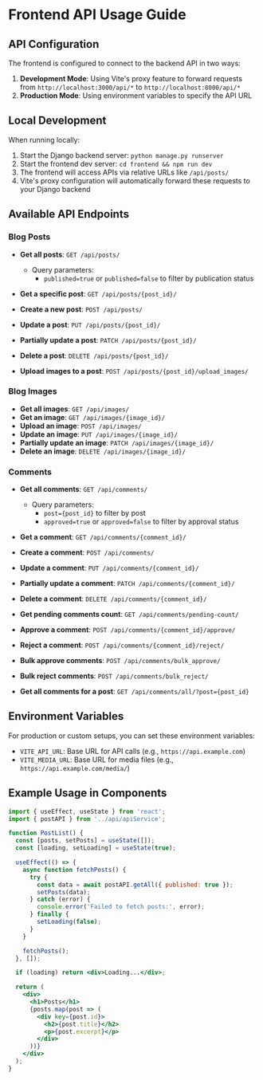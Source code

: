 # Frontend API Usage Guide

## API Configuration

The frontend is configured to connect to the backend API in two ways:

1. **Development Mode**: Using Vite's proxy feature to forward requests from `http://localhost:3000/api/*` to `http://localhost:8000/api/*`
2. **Production Mode**: Using environment variables to specify the API URL

## Local Development

When running locally:

1. Start the Django backend server: `python manage.py runserver`
2. Start the frontend dev server: `cd frontend && npm run dev`
3. The frontend will access APIs via relative URLs like `/api/posts/`
4. Vite's proxy configuration will automatically forward these requests to your Django backend

## Available API Endpoints

### Blog Posts

- **Get all posts**: `GET /api/posts/`
  - Query parameters:
    - `published=true` or `published=false` to filter by publication status

- **Get a specific post**: `GET /api/posts/{post_id}/`
- **Create a new post**: `POST /api/posts/`
- **Update a post**: `PUT /api/posts/{post_id}/`
- **Partially update a post**: `PATCH /api/posts/{post_id}/`
- **Delete a post**: `DELETE /api/posts/{post_id}/`
- **Upload images to a post**: `POST /api/posts/{post_id}/upload_images/`

### Blog Images

- **Get all images**: `GET /api/images/`
- **Get an image**: `GET /api/images/{image_id}/`
- **Upload an image**: `POST /api/images/`
- **Update an image**: `PUT /api/images/{image_id}/`
- **Partially update an image**: `PATCH /api/images/{image_id}/`
- **Delete an image**: `DELETE /api/images/{image_id}/`

### Comments

- **Get all comments**: `GET /api/comments/`
  - Query parameters:
    - `post={post_id}` to filter by post
    - `approved=true` or `approved=false` to filter by approval status

- **Get a comment**: `GET /api/comments/{comment_id}/`
- **Create a comment**: `POST /api/comments/`
- **Update a comment**: `PUT /api/comments/{comment_id}/`
- **Partially update a comment**: `PATCH /api/comments/{comment_id}/`
- **Delete a comment**: `DELETE /api/comments/{comment_id}/`
- **Get pending comments count**: `GET /api/comments/pending-count/`
- **Approve a comment**: `POST /api/comments/{comment_id}/approve/`
- **Reject a comment**: `POST /api/comments/{comment_id}/reject/`
- **Bulk approve comments**: `POST /api/comments/bulk_approve/`
- **Bulk reject comments**: `POST /api/comments/bulk_reject/`
- **Get all comments for a post**: `GET /api/comments/all/?post={post_id}`

## Environment Variables

For production or custom setups, you can set these environment variables:

- `VITE_API_URL`: Base URL for API calls (e.g., `https://api.example.com`)
- `VITE_MEDIA_URL`: Base URL for media files (e.g., `https://api.example.com/media/`)

## Example Usage in Components

```jsx
import { useEffect, useState } from 'react';
import { postAPI } from '../api/apiService';

function PostList() {
  const [posts, setPosts] = useState([]);
  const [loading, setLoading] = useState(true);

  useEffect(() => {
    async function fetchPosts() {
      try {
        const data = await postAPI.getAll({ published: true });
        setPosts(data);
      } catch (error) {
        console.error('Failed to fetch posts:', error);
      } finally {
        setLoading(false);
      }
    }

    fetchPosts();
  }, []);

  if (loading) return <div>Loading...</div>;

  return (
    <div>
      <h1>Posts</h1>
      {posts.map(post => (
        <div key={post.id}>
          <h2>{post.title}</h2>
          <p>{post.excerpt}</p>
        </div>
      ))}
    </div>
  );
}
``` 